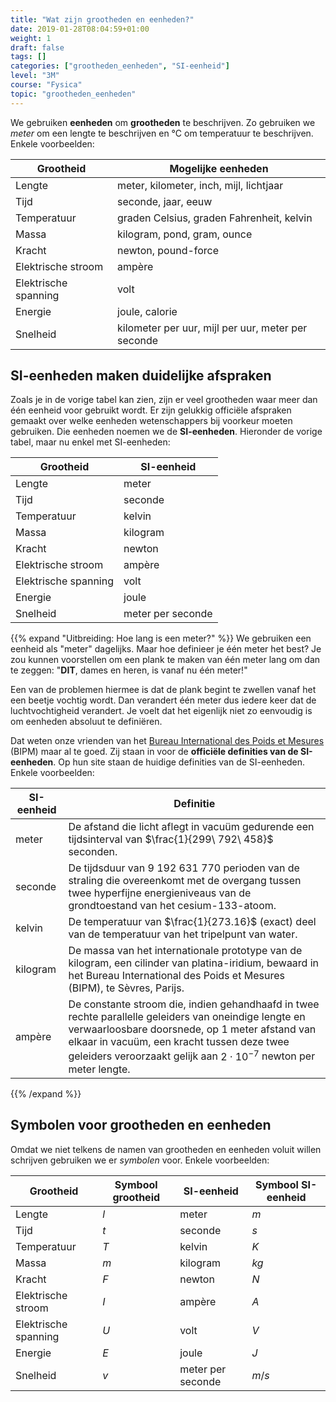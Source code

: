 ```yaml
---
title: "Wat zijn grootheden en eenheden?"
date: 2019-01-28T08:04:59+01:00
weight: 1
draft: false
tags: []
categories: ["grootheden_eenheden", "SI-eenheid"]
level: "3M"
course: "Fysica"
topic: "grootheden_eenheden"
---
```

We gebruiken **eenheden** om **grootheden** te beschrijven. Zo gebruiken we
*meter* om een lengte te beschrijven en °C om temperatuur te beschrijven. Enkele
voorbeelden:

| Grootheid            	| Mogelijke eenheden                                 	|
|----------------------	|----------------------------------------------------	|
| Lengte              	| meter, kilometer, inch, mijl, lichtjaar            	|
| Tijd                 	| seconde, jaar, eeuw                                	|
| Temperatuur          	| graden Celsius, graden Fahrenheit, kelvin          	|
| Massa                	| kilogram, pond, gram, ounce                        	|
| Kracht               	| newton, pound-force                                	|
| Elektrische stroom   	| ampère                                             	|
| Elektrische spanning 	| volt                                               	|
| Energie              	| joule, calorie                                     	|
| Snelheid             	| kilometer per uur, mijl per uur, meter per seconde 	|

## SI-eenheden maken duidelijke afspraken
Zoals je in de vorige tabel kan zien, zijn er veel grootheden waar meer dan één
eenheid voor gebruikt wordt. Er zijn gelukkig officiële afspraken gemaakt over
welke eenheden wetenschappers bij voorkeur moeten gebruiken. Die eenheden
noemen we de **SI-eenheden**.  Hieronder de vorige tabel, maar nu enkel met
SI-eenheden:

| Grootheid              | SI-eenheid                                           |
| ---------------------- | ---------------------------------------------------- |
| Lengte                | meter                                                |
| Tijd                   | seconde                                              |
| Temperatuur            | kelvin                                               |
| Massa                  | kilogram                                             |
| Kracht                 | newton                                               |
| Elektrische stroom     | ampère                                               |
| Elektrische spanning   | volt                                                 |
| Energie                | joule                                                |
| Snelheid               | meter per seconde                                    |


{{% expand "Uitbreiding: Hoe lang is een meter?" %}}
We gebruiken een eenheid als "meter" dagelijks. Maar hoe definieer je één meter
het best? Je zou kunnen voorstellen om een plank te maken van één meter lang om
dan te zeggen: "**DIT**, dames en heren, is vanaf nu één meter!"

Een van de problemen hiermee is dat de plank begint te zwellen vanaf het een
beetje vochtig wordt. Dan verandert één meter dus iedere keer dat de
luchtvochtigheid verandert. Je voelt dat het eigenlijk niet zo eenvoudig is om
eenheden absoluut te definiëren.

Dat weten onze vrienden van het [Bureau International des Poids et Mesures](https://www.bipm.org/en/measurement-units/)
(BIPM) maar al te goed. Zij staan in voor de **officiële definities van de
SI-eenheden**. Op hun site staan de huidige definities van de SI-eenheden. Enkele voorbeelden:

| SI-eenheid         | Definitie                                           |
| ------------------ | ---------------------------------------------------- |
| meter              | De afstand die licht aflegt in vacuüm gedurende een tijdsinterval van $\frac{1}{299\ 792\ 458}$ seconden.                                                |
| seconde            | De tijdsduur van $9\ 192\ 631\ 770$ perioden van de straling die overeenkomt met de overgang tussen twee hyperfijne energieniveaus van de grondtoestand van het cesium-133-atoom.                                              |
| kelvin             | De temperatuur van $\frac{1}{273.16}$ (exact) deel van de temperatuur van het tripelpunt van water.                                               |
| kilogram           | De massa van het internationale prototype van de kilogram, een cilinder van platina-iridium, bewaard in het Bureau International des Poids et Mesures (BIPM), te Sèvres, Parijs.                                             |
| ampère             | De constante stroom die, indien gehandhaafd in twee rechte parallelle geleiders van oneindige lengte en verwaarloosbare doorsnede, op 1 meter afstand van elkaar in vacuüm, een kracht tussen deze twee geleiders veroorzaakt gelijk aan $2\cdot 10^{−7}$ newton per meter lengte.                                               |

{{% /expand %}}

## Symbolen voor grootheden en eenheden
Omdat we niet telkens de namen van grootheden en eenheden voluit willen
schrijven gebruiken we er *symbolen* voor. Enkele voorbeelden:

| Grootheid            | Symbool grootheid | SI-eenheid          | Symbool SI-eenheid   |
| -------------------- | --------------    | ------------------- | -------------------- |
| Lengte               | $l$               | meter               | $m$                  |
| Tijd                 | $t$               | seconde             | $s$                  |
| Temperatuur          | $T$               | kelvin              | $K$                  |
| Massa                | $m$               | kilogram            | $kg$                 |
| Kracht               | $F$               | newton              | $N$                  |
| Elektrische stroom   | $I$               | ampère              | $A$                  |
| Elektrische spanning | $U$               | volt                | $V$                  |
| Energie              | $E$               | joule               | $J$                  |
| Snelheid             | $v$               | meter per seconde   | $m/s$                |
